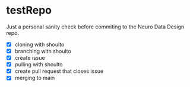 # testRepo
Just a personal sanity check before commiting to the Neuro Data Design repo.

- [x] cloning with shoulto
- [x] branching with shoulto
- [x] create issue
- [x] pulling with shoulto
- [x] create pull request that closes issue
- [x] merging to main
